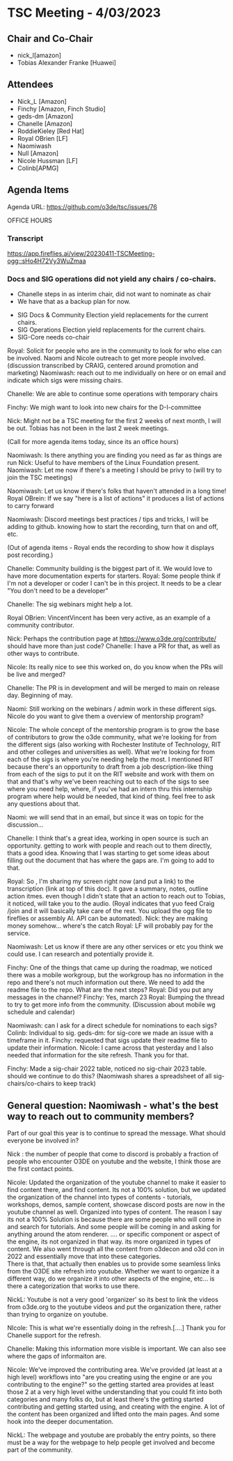 # TSC Meeting - 4/03/2023

## Chair and Co-Chair
* nick_l[amazon] 
* Tobias Alexander Franke [Huawei]

## Attendees
* Nick_L [Amazon]
* Finchy [Amazon, Finch Studio]
* geds-dm [Amazon]
* Chanelle [Amazon]
* RoddieKieley [Red Hat]
* Royal OBrien [LF]
* Naomiwash
* Null [Amazon]
* Nicole Hussman [LF]
* Colinb[APMG]

## Agenda Items
Agenda URL:
https://github.com/o3de/tsc/issues/76

OFFICE HOURS

### Transcript
https://app.fireflies.ai/view/20230411-TSCMeeting-ogg::sHo4H72Vy3WuZmaa

### Docs and SIG operations did not yield any chairs / co-chairs.
- Chanelle steps in as interim chair, did not want to nominate as chair
- We have that as a backup plan for now.
* SIG Docs & Community Election yield replacements for the current chairs.
* SIG Operations Election yield replacements for the current chairs.
* SIG-Core needs co-chair

Royal: Solicit for people who are in the community to look for who else can be involved.  Naomi and Nicole outreach to get more people involved.
(discussion transcribed by CRAIG, centered around promotion and marketing)
Naomiwash: reach out to me individually on here or on email and indicate which sigs were missing chairs. 

Chanelle: We are able to continue some operations with temporary chairs

Finchy: We migh want to look into new chairs for the D-I-committee

Nick:  Might not be a TSC meeting for the first 2 weeks of next month, I will be out.  Tobias has not been in the last 2 week meetings.

(Call for more agenda items today, since its an office hours)

Naomiwash:  Is there anything you are finding you need as far as things are run
Nick:  Useful to have members of the Linux Foundation present.
Naomiwash:  Let me now if there's a meeting I should be privy to (will try to join the TSC meetings)

Naomiwash:  Let us know if there's folks that haven't attended in a long time!
Royal OBrein: If we say "here is a list of actions" it produces a list of actions to carry forward

Naomiwash:  Discord meetings best practices / tips and tricks, I will be adding to github.  knowing how to start the recording, turn that on and off, etc.

(Out of agenda items - Royal ends the recording to show how it displays post recording.)

Chanelle: Community building is the biggest part of it.  We would love to have more documentation experts for starters.
Royal:  Some people think if I'm not a developer or coder I can't be in this project.  It needs to be a clear "You don't need to be a developer"

Chanelle: The sig webinars might help a lot.

Royal OBrien:  VincentVincent has been very active, as an example of a community contributor.

Nick:  Perhaps the contribution page at https://www.o3de.org/contribute/  should have more than just code?
Chanelle: I have a PR for that, as well as other ways to contribute.

Nicole: Its really nice to see this worked on, do you know when the PRs will be live and merged?

Chanelle: The PR is in development and will be merged to main on release day.  Beginning of may.

Naomi: Still working on the webinars / admin work in these different sigs.  Nicole do you want to give them a overview of mentorship program?

Nicole: The whole concept of the mentorship program is to grow the base of contributors to grow the o3de community, what we're looking for from the
different sigs (also working with Rochester Institute of Technology, RIT and other colleges and universities as well).  What we're looking for from each of the sigs is where you're needing help the most.  I mentioned RIT because there's an opportunity to draft from a job description-like thing from each of the sigs to put it on the RIT website and work with them on that and that's why we've been reaching out to each of the sigs to see where you need help, where, if you've had an intern thru this internship program where help would be needed, that kind of thing.  feel free to ask any questions about that.

Naomi: we will send that in an email, but since it was on topic for the discussion...

Chanelle: I think that's a great idea, working in open source is such an opportunity.  getting to work with people and reach out to them directly, thats a good idea.  Knowing that I was starting to get some ideas about filling out the document that has where the gaps are.  I'm going to add to that.

Royal:  So , I'm sharing my screen right now (and put a link) to the transcription (link at top of this doc).  It gave a summary, notes, outline action itmes.
        even though I didn't state that an action to reach out to Tobias, it noticed, will take you to the audio.
(Royal indicates that yuo feed Craig /join and it will basically take care of the rest.  You upload the ogg file to fireflies or assembly AI.  API can be automated).
Nick: they are making money somehow... where's the catch
Royal: LF will probably pay for the service.

Naomiwash:  Let us know if there are any other services or etc you think we could use.  I can research and potentially provide it.

Finchy:  One of the things that came up during the roadmap, we noticed there was a mobile workgroup, but the workgroup has no information in the repo and there's not much information out there.  We need to add the readme file to the repo.  What are the next steps?
Royal:  Did you put any messages in the channel?
Finchy: Yes, march 23
Royal:  Bumping the thread to try to get more info from the community.
(Discussion about mobile wg schedule and calendar)

Naomiwash: can I ask for a direct schedule for nominations to each sigs?
Colinb: Individual to sig. 
geds-dm: for sig-core we made an issue with a timeframe in it.
Finchy:  requested that sigs update their readme file to update their information.
Nicole: I came across that yesterday and I also needed that information for the site refresh.  Thank you for that.

Finchy: Made a sig-chair 2022 table, noticed no sig-chair 2023 table.  should we continue to do this?
(Naomiwash shares a spreadsheet of all sig-chairs/co-chairs to keep track)

## General question:  Naomiwash - what's the best way to reach out to community members?
Part of our goal this year is to continue to spread the message. What should everyone be involved in?

Nick :  the number of people that come to discord is probably a fraction of people who encounter O3DE on youtube and the website, I think those are the first contact points.

Nicole: Updated the organization of the youtube channel to make it easier to find content there, and find content.  Its not a 100% solution, but we updated the organization of the channel into types of contents - tutorials, workshops, demos, sample content, showcase discord posts are now in the youtube channel as well.  Organized into types of content.  The reason I say its not a 100% Solution is because there are some people who will come in and search for tutorials.  And some people will be coming in and asking for anything around the atom renderer. .... or specific component or aspect of the engine, its not organized in that way.  its more organized in types of content.
We also went through all the content from o3decon and o3d con in 2022 and essentially move that into these categories.  
There is that, that actually then enables us to provide some seamless links from the O3DE site refresh into youtube.
Whether we want to organize it a different way, do we organize it into other aspects of the engine, etc... is there a categorization that works to use there.

NickL: Youtube is not a very good 'organizer' so its best to link the videos from o3de.org to the youtube videos and put the organization there, rather than trying to organize on youtube.

NIcole:  This is what we're essentially doing in the refresh.[....]  Thank you for Chanelle support for the refresh.  

Chanelle: Making this information more visible is important. We can also see where the gaps of informaiton are.

Nicole:  We've improved the contributing area.  We've provided (at least at a high level) workflows into "are you creating using the engine or are you contributing to the engine?" so the getting started area provides at least those 2 at a very high level withe understanding that you could fit into both categories and many folks do, but at least there's the getting started contributing and getting started using, and creating with the engine.  A lot of the content has been organized and lifted onto the main pages.  And some hook into the deeper documentation.

NickL: The webpage and youtube are probably the entry points, so there must be a way for the webpage to help people get involved and become part of the community.

